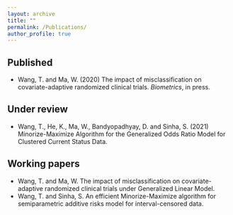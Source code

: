 ```yaml
---
layout: archive
title: ""
permalink: /Publications/
author_profile: true
---
```




## Published
* Wang, T. and  Ma, W. (2020) The impact of misclassification on covariate-adaptive randomized clinical trials. *Biometrics*, in press.

## Under review
* Wang, T.,  He, K.,  Ma, W., Bandyopadhyay, D. and   Sinha, S. (2021)  Minorize-Maximize Algorithm  for the Generalized Odds Ratio Model for Clustered Current Status Data.  

## Working papers
* Wang, T. and Ma, W.  The impact of misclassification on covariate-adaptive randomized clinical trials under Generalized Linear Model.
* Wang, T. and Sinha, S.  An efficient Minorize-Maximize algorithm for semiparametric additive risks model for interval-censored data.
